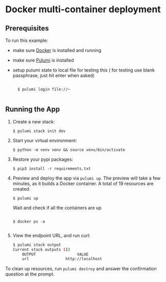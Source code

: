 
# Docker multi-container deployment


## Prerequisites

To run this example:

  - make sure [Docker](https://docs.docker.com/engine/installation/) is installed and running
  - make sure [Pulumi](https://www.pulumi.com/docs/get-started/install/) is installed

  - setup pulumi state to local file for testing this ( for testing use blank passphrase, just hit enter when asked)

    ```

      $ pulumi login file://~


    ```


## Running the App

1.  Create a new stack:

    ```
    $ pulumi stack init dev
    ```

1.  Start your virtual environment:

    ```
    $ python -m venv venv && source venv/bin/activate
    ```

1. Restore your pypi packages:

    ```
    $ pip3 install -r requirements.txt
    ```

2.  Preview and deploy the app via `pulumi up`. The preview will take a few minutes, as it builds a Docker container. A total of 19 resources are created.

    ```
    $ pulumi up
    ```

 
    Wait and check if all the containers are up


    ```

    $ docker ps -a


    ```   

3.  View the endpoint URL, and run curl:

    ```bash
    $ pulumi stack output
    Current stack outputs (1)
        OUTPUT                  VALUE
        url                http://localhost


    ```


To clean up resources, run `pulumi destroy` and answer the confirmation question at the prompt.
